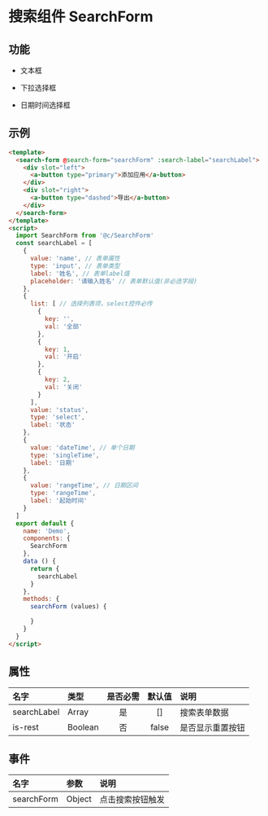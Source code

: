 # 搜索组件 SearchForm

## 功能

+ 文本框

+ 下拉选择框

+ 日期时间选择框

## 示例

```html
<template>
  <search-form @search-form="searchForm" :search-label="searchLabel">
    <div slot="left">
      <a-button type="primary">添加应用</a-button>
    </div>
    <div slot="right">
      <a-button type="dashed">导出</a-button>
    </div>
  </search-form>
</template>
<script>
  import SearchForm from '@c/SearchForm'
  const searchLabel = [
    {
      value: 'name', // 表单属性
      type: 'input', // 表单类型
      label: '姓名', // 表单label值
      placeholder: '请输入姓名' // 表单默认值(非必选字段)
    },
    {
      list: [ // 选择列表项，select控件必传
        {
          key: '',
          val: '全部'
        },
        {
          key: 1,
          val: '开启'
        },
        {
          key: 2,
          val: '关闭'
        }
      ],
      value: 'status',
      type: 'select',
      label: '状态'
    },
    {
      value: 'dateTime', // 单个日期
      type: 'singleTime',
      label: '日期'
    },
    {
      value: 'rangeTime', // 日期区间
      type: 'rangeTime',
      label: '起始时间'
    }
  ]
  export default {
    name: 'Demo',
    components: {
      SearchForm
    },
    data () {
      return {
        searchLabel
      }
    },
    methods: {
      searchForm (values) {

      }
    }
  }
</script>
```

## 属性

名字|类型|是否必需|默认值|说明
:-|:-|:-:|:-:|:-
searchLabel|Array|是|[]|搜索表单数据
is-rest|Boolean|否|false|是否显示重置按钮

## 事件

名字|参数|说明
:-|:-|:-
searchForm|Object|点击搜索按钮触发

